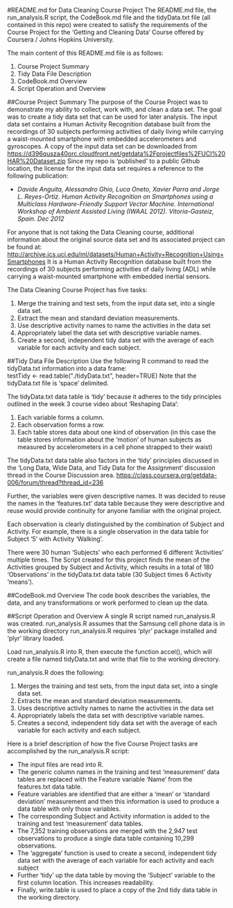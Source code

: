 #README.md for Data Cleaning Course Project
The README.md file, the run_analysis.R script, the CodeBook.md file and the tidyData.txt file (all contained in this repo) were created to satisfy the requirements of the Course Project for the ‘Getting and Cleaning Data’ Course offered by Coursera / Johns Hopkins University.  

The main content of this README.md file is as follows: 
1. Course Project Summary
2. Tidy Data File Description
3. CodeBook.md Overview
4. Script Operation and Overview

##Course Project Summary
The purpose of the Course Project was to demonstrate my ability to collect, work with, and clean a data set.  The goal was to create a tidy data set that can be used for later analysis. 
The input data set contains a Human Activity Recognition database built from the recordings of 30 subjects performing activities of daily living while carrying a waist-mounted smartphone with embedded accelerometers and gyroscopes.  A copy of the input data set can be downloaded from https://d396qusza40orc.cloudfront.net/getdata%2Fprojectfiles%2FUCI%20HAR%20Dataset.zip
Since my repo is ‘published’ to a public Github location, the license for the input data set requires a reference to the following publication:

* _Davide Anguita, Alessandro Ghio, Luca Oneto, Xavier Parra and Jorge L. Reyes-Ortiz. Human Activity Recognition on Smartphones using a Multiclass Hardware-Friendly Support Vector Machine. International Workshop of Ambient Assisted Living (IWAAL 2012). Vitoria-Gasteiz, Spain. Dec 2012_

For anyone that is not taking the Data Cleaning course, additional information about the original source data set and its associated project can be found at:  http://archive.ics.uci.edu/ml/datasets/Human+Activity+Recognition+Using+Smartphones 
It is a Human Activity Recognition database built from the recordings of 30 subjects performing activities of daily living (ADL) while carrying a waist-mounted smartphone with embedded inertial sensors.

The Data Cleaning Course Project has five tasks: 
1. Merge the training and test sets, from the input data set, into a single data set.
2. Extract the mean and standard deviation measurements. 
3. Use descriptive activity names to name the activities in the data set
4. Appropriately label the data set with descriptive variable names.
5. Create a second, independent tidy data set with the average of each variable for each activity and each subject.

##Tidy Data File Description
Use the following R command to read the tidyData.txt information into a data frame:   
testTidy <- read.table("./tidyData.txt", header=TRUE) 
Note that the tidyData.txt file is ‘space’ delimited. 

The tidyData.txt data table is ‘tidy’ because it adheres to the tidy principles outlined in the week 3 course video about ‘Reshaping Data’:
1. Each variable forms a column.  
2. Each observation forms a row.  
3. Each table stores data about one kind of observation (in this case the table stores information about the ‘motion’ of human subjects as measured by accelerometers in a cell phone strapped to their waist)

The tidyData.txt data table also factors in the ‘tidy’ principles discussed in the ‘Long Data, Wide Data, and Tidy Data for the Assignment’ discussion thread in the Course Discussion area.  https://class.coursera.org/getdata-006/forum/thread?thread_id=236 

Further, the variables were given descriptive names.  It was decided to reuse the names in the ‘features.txt’ data table because they were descriptive and reuse would provide continuity for anyone familiar with the original project.  

Each observation is clearly distinguished by the combination of Subject and Activity.  For example, there is a single observation in the data table for Subject ‘5’ with Activity ‘Walking’.

There were 30 human ‘Subjects’ who each performed 6 different ‘Activities’ multiple times.  The Script created for this project finds the mean of the Activities grouped by Subject and Activity, which results in a total of 180 ‘Observations’ in the tidyData.txt data table (30 Subject times 6 Activity ‘means’).  


##CodeBook.md Overview
The code book describes the variables, the data, and any transformations or work performed to clean up the data.


##Script Operation and Overview
A single R script named run_analysis.R was created.
run_analysis.R assumes that the Samsung cell phone data is in the working directory
run_analysis.R requires ‘plyr’ package installed and ‘plyr’ library loaded.

Load run_analysis.R into R, 
then execute the function accel(), 
which will create a file named tidyData.txt and write that file to the working directory. 

run_analysis.R does the following: 
1. Merges the training and test sets, from the input data set, into a single data set.
2. Extracts the mean and standard deviation measurements. 
3. Uses descriptive activity names to name the activities in the data set
4. Appropriately labels the data set with descriptive variable names.
5. Creates a second, independent tidy data set with the average of each variable for each activity and each subject.

Here is a brief description of how the five Course Project tasks are accomplished by the run_analysis.R script:
* The input files are read into R. 
* The generic column names in the training and test ‘measurement’ data tables are replaced with the Feature variable ‘Name’ from the features.txt data table. 
* Feature variables are identified that are either a ‘mean’ or ‘standard deviation’ measurement and then this information is used to produce a data table with only those variables.
* The corresponding Subject and Activity information is added to the training and test ‘measurement’ data tables.
* The 7,352 training observations are merged with the 2,947 test observations to produce a single data table containing 10,299 observations. 
* The ‘aggregate’ function is used to create a second, independent tidy data set with the average of each variable for each activity and each subject
* Further ‘tidy’ up the data table by moving the ‘Subject’ variable to the first column location. This increases readability. 
* Finally, write.table is used to place a copy of the 2nd tidy data table in the working directory.

